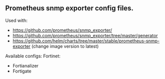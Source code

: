 ## Prometheus snmp exporter config files.

Used with:
- https://github.com/prometheus/snmp_exporter/
- https://github.com/prometheus/snmp_exporter/tree/master/generator
- https://github.com/helm/charts/tree/master/stable/prometheus-snmp-exporter (change image version to latest)

Available configs:
  Fortinet:
  - Fortianalizer
  - Fortigate
